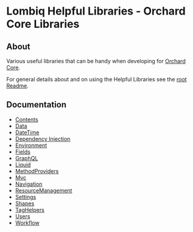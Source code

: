 # Lombiq Helpful Libraries - Orchard Core Libraries

## About

Various useful libraries that can be handy when developing for [Orchard Core](https://orchardcore.net/).

For general details about and on using the Helpful Libraries see the [root Readme](../Readme.md).

## Documentation

- [Contents](Docs/Contents.md)
- [Data](Docs/Data.md)
- [DateTime](Docs/DateTime.md)
- [Dependency Injection](Docs/DependencyInjection.md)
- [Environment](Docs/Environment.md)
- [Fields](Docs/Fields.md)
- [GraphQL](Docs/GraphQL.md)
- [Liquid](Docs/Liquid.md)
- [MethodProviders](Docs/MethodProviders.md)
- [Mvc](Docs/Mvc.md)
- [Navigation](Docs/Navigation.md)
- [ResourceManagement](Docs/ResourceManagement.md)
- [Settings](Docs/Settings.md)
- [Shapes](Docs/Shapes.md)
- [TagHelpers](Docs/TagHelpers.md)
- [Users](Docs/Users.md)
- [Workflow](Docs/Workflow.md)
